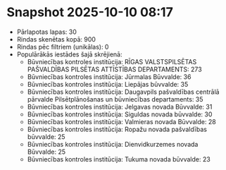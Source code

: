 # Snapshot 2025-10-10 08:17

- Pārlapotas lapas: 30
- Rindas skenētas kopā: 900
- Rindas pēc filtriem (unikālas): 0
- Populārākās iestādes šajā skrējienā:
  - Būvniecības kontroles institūcija: RĪGAS VALSTSPILSĒTAS PAŠVALDĪBAS PILSĒTAS ATTĪSTĪBAS DEPARTAMENTS: 273
  - Būvniecības kontroles institūcija: Jūrmalas Būvvalde: 36
  - Būvniecības kontroles institūcija: Liepājas būvvalde: 35
  - Būvniecības kontroles institūcija: Daugavpils pašvaldības centrālā pārvalde Pilsētplānošanas un būvniecības departaments: 35
  - Būvniecības kontroles institūcija: Jelgavas novada Būvvalde: 31
  - Būvniecības kontroles institūcija: Siguldas novada būvvalde: 30
  - Būvniecības kontroles institūcija: Valmieras novada Būvvalde: 28
  - Būvniecības kontroles institūcija: Ropažu novada pašvaldības būvvalde: 25
  - Būvniecības kontroles institūcija: Dienvidkurzemes novada Būvvalde: 25
  - Būvniecības kontroles institūcija: Tukuma novada būvvalde: 23
